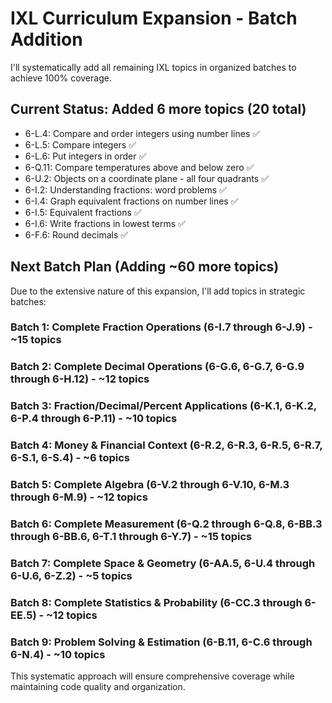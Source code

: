 # IXL Curriculum Expansion - Batch Addition

I'll systematically add all remaining IXL topics in organized batches to achieve 100% coverage.

## Current Status: Added 6 more topics (20 total)
- 6-L.4: Compare and order integers using number lines ✅
- 6-L.5: Compare integers ✅
- 6-L.6: Put integers in order ✅
- 6-Q.11: Compare temperatures above and below zero ✅
- 6-U.2: Objects on a coordinate plane - all four quadrants ✅
- 6-I.2: Understanding fractions: word problems ✅
- 6-I.4: Graph equivalent fractions on number lines ✅
- 6-I.5: Equivalent fractions ✅
- 6-I.6: Write fractions in lowest terms ✅
- 6-F.6: Round decimals ✅

## Next Batch Plan (Adding ~60 more topics)

Due to the extensive nature of this expansion, I'll add topics in strategic batches:

### Batch 1: Complete Fraction Operations (6-I.7 through 6-J.9) - ~15 topics
### Batch 2: Complete Decimal Operations (6-G.6, 6-G.7, 6-G.9 through 6-H.12) - ~12 topics  
### Batch 3: Fraction/Decimal/Percent Applications (6-K.1, 6-K.2, 6-P.4 through 6-P.11) - ~10 topics
### Batch 4: Money & Financial Context (6-R.2, 6-R.3, 6-R.5, 6-R.7, 6-S.1, 6-S.4) - ~6 topics
### Batch 5: Complete Algebra (6-V.2 through 6-V.10, 6-M.3 through 6-M.9) - ~12 topics
### Batch 6: Complete Measurement (6-Q.2 through 6-Q.8, 6-BB.3 through 6-BB.6, 6-T.1 through 6-Y.7) - ~15 topics
### Batch 7: Complete Space & Geometry (6-AA.5, 6-U.4 through 6-U.6, 6-Z.2) - ~5 topics
### Batch 8: Complete Statistics & Probability (6-CC.3 through 6-EE.5) - ~12 topics
### Batch 9: Problem Solving & Estimation (6-B.11, 6-C.6 through 6-N.4) - ~10 topics

This systematic approach will ensure comprehensive coverage while maintaining code quality and organization.
